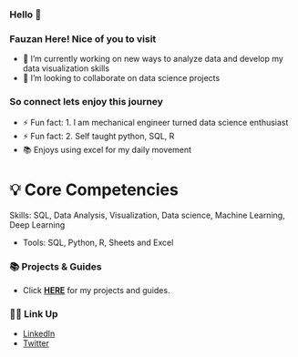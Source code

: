 ### Hello 👋

 ### Fauzan Here! Nice of you to visit

- 🔭 I’m currently working on new ways to analyze data and develop my data visualization skills
- 👯 I’m looking to collaborate on data science projects
### So connect lets enjoy this journey

- ⚡ Fun fact: 1. I am mechanical engineer turned data science enthusiast
- ⚡ Fun fact: 2. Self taught python, SQL, R
- 📚 Enjoys using excel for my daily movement
# 💡 Core Competencies
Skills: SQL, Data Analysis,  Visualization, Data science, Machine Learning, Deep Learning
- Tools: SQL, Python, R, Sheets and Excel     
 
### 📚 Projects & Guides
- Click **[HERE](https://fashimshi.github.io/FauzanMo/)** for my projects and guides.

### 🙌🏻 Link Up 
- [LinkedIn](www.linkedin.com/in/fauzan-mohammed-903b13146)
- [Twitter](https://twitter.com/fa_shimshi)
